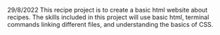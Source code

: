 <!-- Descirbe What the current project is and what skills you will have demonstrated once you have completed it. -->
29/8/2022
This recipe project is to create a basic html website about recipes. The skills included in this project will use basic html, terminal commands linking different files, and understanding the basics of CSS.

